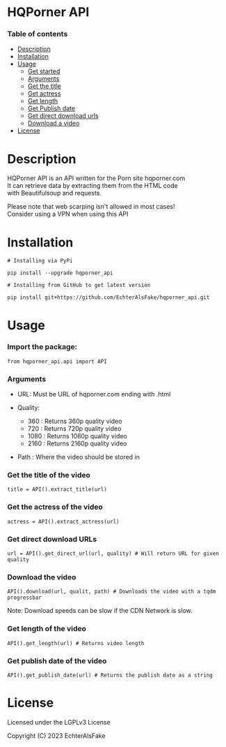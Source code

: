# HQPorner API

### Table of contents

- [Description](#description)
- [Installation](#installation)
- [Usage](#usage)
  - [Get started](#import-the-package)
  - [Arguments](#arguments)
  - [Get the title](#get-the-title-of-the-video)
  - [Get actress](#get-the-actress-of-the-video)
  - [Get length](#get-the-length-of-the-video)
  - [Get Publish date](#get-the-publish-date-of-the-video)
  - [Get direct download urls](#get-direct-download-urls)
  - [Download a video](#download-the-video)
- [License](#license)


# Description

HQPorner API is an API written for the Porn site hqporner.com
<br>It can retrieve data by extracting them from the HTML code
<br> with Beautifulsoup and requests.

Please note that web scarping isn't allowed in most cases!
<br>Consider using a VPN when using this API

# Installation

```
# Installing via PyPi

pip install --upgrade hqporner_api

# Installing from GitHub to get latest version

pip install git+https://github.com/EchterAlsFake/hqporner_api.git
```

# Usage

### Import the package:

```
from hqporner_api.api import API
```

### Arguments
- URL: Must be URL of hqporner.com ending with .html
- Quality:
    - 360 : Returns 360p quality video
    - 720 : Returns 720p quality video
    - 1080 : Returns 1080p quality video
    - 2160 : Returns 2160p quality video

- Path : Where the video should be stored in





### Get the title of the video

```
title = API().extract_title(url)
```

### Get the actress of the video

```
actress = API().extract_actress(url)
```

### Get direct download URLs

```
url = API().get_direct_url(url, quality) # Will return URL for given quality
```

### Download the video

```
API().download(url, qualit, path) # Downloads the video with a tqdm progressbar
```
Note: Download speeds can be slow if the CDN Network is slow.

### Get length of the video

```
API().get_length(url) # Returns video length
```

### Get publish date of the video

```
API().get_publish_date(url) # Returns the publish date as a string
```




# License


Licensed under the LGPLv3 License

Copyright (C) 2023 EchterAlsFake


